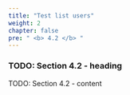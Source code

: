 ```yaml
---
title: "Test list users"
weight: 2
chapter: false
pre: " <b> 4.2 </b> "
---
```


### TODO: Section 4.2 - heading

TODO: Section 4.2 - content
